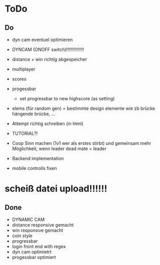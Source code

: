 # ToDo

## Do

- dyn cam eventuel optimieren
- DYNCAM (ONOFF switch)!!!!!!!!!!!!!!
- distance + win richtig abgespeicher
- multiplayer
- scores
- progessbar
    - set progressbar to new highscore (as setting)
- elems (für random gen) = bestimmte design elemente wie zb brücke hängende brücke, ...
- Attempt richtig schreiben (in html)
- TUTORIAL?!
- Coop Sinn machen (1v1 wer als erstes stirbt) und gemeinsam mehr Möglichkeit,
wenn leader dead mate = leader 
- Backend implementation

- mobile controlls fixen

# scheiß datei upload!!!!!!
 


## Done
- DYNAMIC CAM
- distance responsive gemacht
- win responsive gemacht
- coin style
- progressbar
- login front end with regex 
- dyn cam  optimietrt
- progessbar optimiert